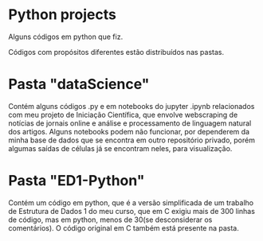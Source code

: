 # Python projects
Alguns códigos em python que fiz.

Códigos com propósitos diferentes estão distribuídos nas pastas.

# Pasta "dataScience"

Contém alguns códigos .py e em notebooks do jupyter .ipynb relacionados com meu projeto de Iniciação Científica, que envolve webscraping de notícias de jornais online e análise e processamento de linguagem natural dos artigos.
Alguns notebooks podem não funcionar, por dependerem da minha base de dados que se encontra em outro repositório privado, porém algumas saídas de células já se encontram neles, para visualização.

# Pasta "ED1-Python"

Contém um código em python, que é a versão simplificada de um trabalho de Estrutura de Dados 1 do meu curso, que em C exigiu mais de 300 linhas de código, mas em python, menos de 30(se desconsiderar os comentários).
O código original em C também está presente na pasta.


